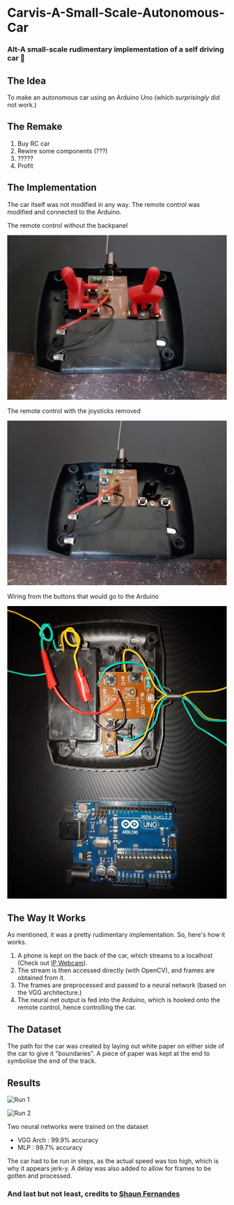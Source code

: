 # Carvis-A-Small-Scale-Autonomous-Car
### Alt-A small-scale rudimentary implementation of a self driving car :red_car:

## The Idea
To make an autonomous car using an Arduino Uno (which _surprisingly_ did not work.)

## The Remake
1. Buy RC car
2. Rewire some components (???)
3. ?????
4. Profit

## The Implementation
The car itself was not modified in any way.
The remote control was modified and connected to the Arduino.

The remote control without the backpanel

![Remote control without backpanel](Media/Out_the_box.jpg)

The remote control with the joysticks removed

![Remote control w/o joysticks](Media/Out_the_box_wo_stick.jpg)

Wiring from the buttons that would go to the Arduino

![Wiring](Media/After_conn.jpg)

## The Way It Works
As mentioned, it was a pretty rudimentary implementation. So, here's how it works.
1. A phone is kept on the back of the car, which streams to a localhost (Check out [IP Webcam](https://play.google.com/store/apps/details?id=com.pas.webcam&hl=en)).
2. The stream is then accessed directly (with OpenCV), and frames are obtained from it.
3. The frames are preprocessed and passed to a neural network (based on the VGG architecture.)
4. The neural net output is fed into the Arduino, which is hooked onto the remote control, hence controlling the car.

## The Dataset
The path for the car was created by laying out white paper on either side of the car to give it "boundaries".
A piece of paper was kept at the end to symbolise the end of the track.

## Results
![Run 1](Media/Video1_1.gif)

![Run 2](Media/Video2_1.gif)

Two neural networks were trained on the dataset
- VGG Arch : 99.9% accuracy
- MLP : 99.7% accuracy

The car had to be run in steps, as the actual speed was too high, which is why it appears jerk-y.
A delay was also added to allow for frames to be gotten and processed.

### And last but not least, credits to [Shaun Fernandes](https://github.com/shaunferns26)
